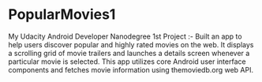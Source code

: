 # PopularMovies1

My Udacity Android Developer Nanodegree 1st Project :- Built an app to help users discover popular and highly rated movies on the web. It displays a scrolling grid of movie trailers and launches a details screen whenever a particular movie is selected. This app utilizes core Android user interface components and fetches movie information using themoviedb.org web API.
